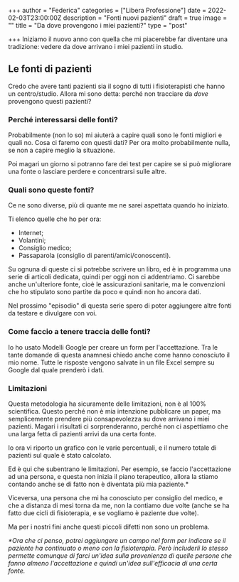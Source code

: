 +++
author = "Federica"
categories = ["Libera Professione"]
date = 2022-02-03T23:00:00Z
description = "Fonti nuovi pazienti"
draft = true
image = ""
title = "Da dove provengono i miei pazienti?"
type = "post"

+++
Iniziamo il nuovo anno con quella che mi piacerebbe far diventare una tradizione: vedere da dove arrivano i miei pazienti in studio.

## Le fonti di pazienti

Credo che avere tanti pazienti sia il sogno di tutti i fisioterapisti che hanno un centro/studio. Allora mi sono detta: perché non tracciare da _dove_ provengono questi pazienti? 

### Perché interessarsi delle fonti?

Probabilmente (non lo so) mi aiuterà a capire quali sono le fonti migliori e quali no. Cosa ci faremo con questi dati? Per ora molto probabilmente nulla, se non a capire meglio la situazione. 

Poi magari un giorno si potranno fare dei test per capire se si può migliorare una fonte o lasciare perdere e concentrarsi sulle altre.

### Quali sono queste fonti?

Ce ne sono diverse, più di quante me ne sarei aspettata quando ho iniziato.

Ti elenco quelle che ho per ora:

* Internet;
* Volantini;
* Consiglio medico;
* Passaparola (consiglio di parenti/amici/conoscenti).

Su ognuna di queste ci si potrebbe scrivere un libro, ed è in programma una serie di articoli dedicata, quindi per oggi non ci addentriamo. Ci sarebbe anche un'ulteriore fonte, cioè le assicurazioni sanitarie, ma le convenzioni che ho stipulato sono partite da poco e quindi non ho ancora dati. 

Nel prossimo "episodio" di questa serie spero di poter aggiungere altre fonti da testare e divulgare con voi.

### Come faccio a tenere traccia delle fonti?

Io ho usato Modelli Google per creare un form per l'accettazione. Tra le tante domande di questa anamnesi chiedo anche come hanno conosciuto il mio nome. Tutte le risposte vengono salvate in un file Excel sempre su Google dal quale prenderò i dati.

### Limitazioni

Questa metodologia ha sicuramente delle limitazioni, non è al 100% scientifica. Questo perché non è mia intenzione pubblicare un paper, ma semplicemente prendere più consapevolezza su dove arrivano i miei pazienti. Magari i risultati ci sorprenderanno, perché non ci aspettiamo che una larga fetta di pazienti arrivi da una certa fonte.

Io ora vi riporto un grafico con le varie percentuali, e il numero totale di pazienti sul quale è stato calcolato.

Ed è qui che subentrano le limitazioni. Per esempio, se faccio l'accettazione ad una persona, e questa non inizia il piano terapeutico, allora la stiamo contando anche se di fatto non è diventata più mia paziente.*

Viceversa, una persona che mi ha conosciuto per consiglio del medico, e che a distanza di mesi torna da me, non la contiamo due volte (anche se ha fatto due cicli di fisioterapia, e se vogliamo è paziente due volte).

Ma per i nostri fini anche questi piccoli difetti non sono un problema.

_*Ora che ci penso, potrei aggiungere un campo nel form per indicare se il paziente ha continuato o meno con la fisioterapia. Però includerli lo stesso permette comunque di farci un'idea sulla provenienza di quelle persone che fanno almeno l'accettazione e quindi un'idea sull'efficacia di una certa fonte._